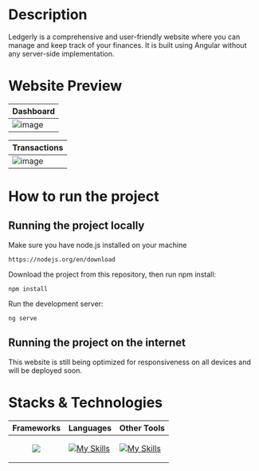 # Description
Ledgerly is a comprehensive and user-friendly website where you can manage and keep track of your finances. It is built using Angular without any server-side implementation.

# Website Preview
|Dashboard|
|---------|
|![image](https://github.com/user-attachments/assets/75fee014-8fd6-41e6-afa4-dc37c191ad68)|

|Transactions|
|------------|
|![image](https://github.com/user-attachments/assets/b75daf59-1b0d-4884-b0d3-3d98ddf2607f)|

# How to run the project
## Running the project locally
Make sure you have node.js installed on your machine
```
https://nodejs.org/en/download
```

Download the project from this repository, then run npm install:
```
npm install
```

Run the development server:
```
ng serve
```

## Running the project on the internet
This website is still being optimized for responsiveness on all devices and will be deployed soon.

# Stacks & Technologies
|Frameworks|Languages|Other Tools|
|----------|---------|-----------|
|<p align="center"><img src="https://skillicons.dev/icons?i=angular"></p>|[![My Skills](https://skillicons.dev/icons?i=typescript,html,css)](https://skillicons.dev)|[![My Skills](https://skillicons.dev/icons?i=github,git,figma)](https://skillicons.dev)|
